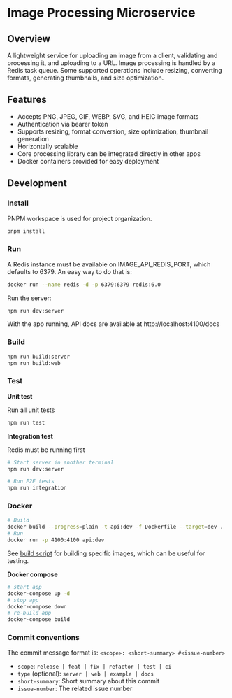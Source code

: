 # Image Processing Microservice

## Overview

A lightweight service for uploading an image from a client, validating and processing it, and uploading to a URL.
Image processing is handled by a Redis task queue. Some supported operations include resizing, converting formats, generating thumbnails, and size optimization.

## Features

- Accepts PNG, JPEG, GIF, WEBP, SVG, and HEIC image formats
- Authentication via bearer token
- Supports resizing, format conversion, size optimization, thumbnail generation
- Horizontally scalable
- Core processing library can be integrated directly in other apps
- Docker containers provided for easy deployment

## Development

### Install

PNPM workspace is used for project organization.

```bash
pnpm install
```

### Run

A Redis instance must be available on IMAGE_API_REDIS_PORT, which defaults to 6379. An easy way to do that is:

```bash
docker run --name redis -d -p 6379:6379 redis:6.0
```

Run the server:

```bash
npm run dev:server
```

With the app running, API docs are available at http://localhost:4100/docs

### Build

```bash
npm run build:server
npm run build:web
```

### Test

**Unit test**

Run all unit tests

```bash
npm run test
```

**Integration test**

Redis must be running first

```bash
# Start server in another terminal
npm run dev:server

# Run E2E tests
npm run integration
```

### Docker

```bash
# Build
docker build --progress=plain -t api:dev -f Dockerfile --target=dev .
# Run
docker run -p 4100:4100 api:dev
```

See [build script](./tools/build-docker-images.sh) for building specific images, which can be useful for testing.

**Docker compose**

```bash
# start app
docker-compose up -d
# stop app
docker-compose down
# re-build app
docker-compose build
```

### Commit conventions

The commit message format is: `<scope>: <short-summary> #<issue-number>`

- `scope`: `release | feat | fix | refactor | test | ci`
- `type` (optional): `server | web | example | docs`
- `short-summary`: Short summary about this commit
- `issue-number`: The related issue number

